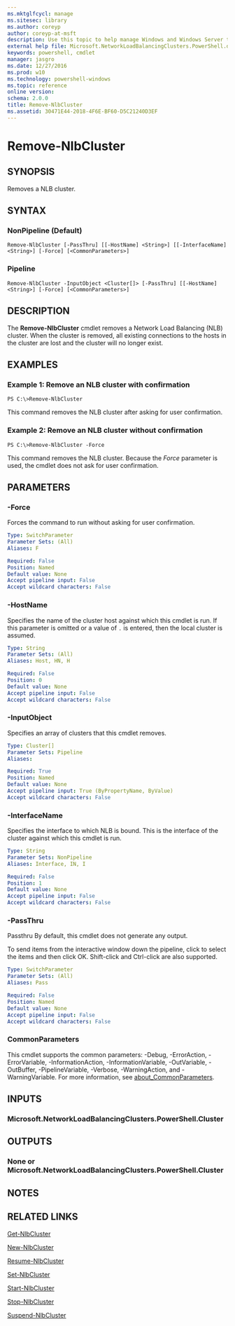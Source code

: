 ```yaml
---
ms.mktglfcycl: manage
ms.sitesec: library
ms.author: coreyp
author: coreyp-at-msft
description: Use this topic to help manage Windows and Windows Server technologies with Windows PowerShell.
external help file: Microsoft.NetworkLoadBalancingClusters.PowerShell.dll-Help.xml
keywords: powershell, cmdlet
manager: jasgro
ms.date: 12/27/2016
ms.prod: w10
ms.technology: powershell-windows
ms.topic: reference
online version: 
schema: 2.0.0
title: Remove-NlbCluster
ms.assetid: 30471E44-2018-4F6E-BF60-D5C21240D3EF
---
```


# Remove-NlbCluster

## SYNOPSIS
Removes a NLB cluster.

## SYNTAX

### NonPipeline (Default)
```
Remove-NlbCluster [-PassThru] [[-HostName] <String>] [[-InterfaceName] <String>] [-Force] [<CommonParameters>]
```

### Pipeline
```
Remove-NlbCluster -InputObject <Cluster[]> [-PassThru] [[-HostName] <String>] [-Force] [<CommonParameters>]
```

## DESCRIPTION
The **Remove-NlbCluster** cmdlet removes a Network Load Balancing (NLB) cluster.
When the cluster is removed, all existing connections to the hosts in the cluster are lost and the cluster will no longer exist.

## EXAMPLES

### Example 1: Remove an NLB cluster with confirmation
```
PS C:\>Remove-NlbCluster
```

This command removes the NLB cluster after asking for user confirmation.

### Example 2: Remove an NLB cluster without confirmation
```
PS C:\>Remove-NlbCluster -Force
```

This command removes the NLB cluster.
Because the *Force* parameter is used, the cmdlet does not ask for user confirmation.

## PARAMETERS

### -Force
Forces the command to run without asking for user confirmation.

```yaml
Type: SwitchParameter
Parameter Sets: (All)
Aliases: F

Required: False
Position: Named
Default value: None
Accept pipeline input: False
Accept wildcard characters: False
```

### -HostName
Specifies the name of the cluster host against which this cmdlet is run.
If this parameter is omitted or a value of `.` is entered, then the local cluster is assumed.

```yaml
Type: String
Parameter Sets: (All)
Aliases: Host, HN, H

Required: False
Position: 0
Default value: None
Accept pipeline input: False
Accept wildcard characters: False
```

### -InputObject
Specifies an array of clusters that this cmdlet removes.

```yaml
Type: Cluster[]
Parameter Sets: Pipeline
Aliases: 

Required: True
Position: Named
Default value: None
Accept pipeline input: True (ByPropertyName, ByValue)
Accept wildcard characters: False
```

### -InterfaceName
Specifies the interface to which NLB is bound.
This is the interface of the cluster against which this cmdlet is run.

```yaml
Type: String
Parameter Sets: NonPipeline
Aliases: Interface, IN, I

Required: False
Position: 1
Default value: None
Accept pipeline input: False
Accept wildcard characters: False
```

### -PassThru
Passthru By default, this cmdlet does not generate any output. 

To send items from the interactive window down the pipeline, click to select the items and then click OK.
Shift-click and Ctrl-click are also supported.

```yaml
Type: SwitchParameter
Parameter Sets: (All)
Aliases: Pass

Required: False
Position: Named
Default value: None
Accept pipeline input: False
Accept wildcard characters: False
```

### CommonParameters
This cmdlet supports the common parameters: -Debug, -ErrorAction, -ErrorVariable, -InformationAction, -InformationVariable, -OutVariable, -OutBuffer, -PipelineVariable, -Verbose, -WarningAction, and -WarningVariable. For more information, see [about_CommonParameters](http://go.microsoft.com/fwlink/?LinkID=113216).

## INPUTS

### Microsoft.NetworkLoadBalancingClusters.PowerShell.Cluster

## OUTPUTS

### None or Microsoft.NetworkLoadBalancingClusters.PowerShell.Cluster

## NOTES

## RELATED LINKS

[Get-NlbCluster](./get-nlbcluster.md)

[New-NlbCluster](./new-nlbcluster.md)

[Resume-NlbCluster](./resume-nlbcluster.md)

[Set-NlbCluster](./set-nlbcluster.md)

[Start-NlbCluster](./start-nlbcluster.md)

[Stop-NlbCluster](./stop-nlbcluster.md)

[Suspend-NlbCluster](./suspend-nlbcluster.md)



